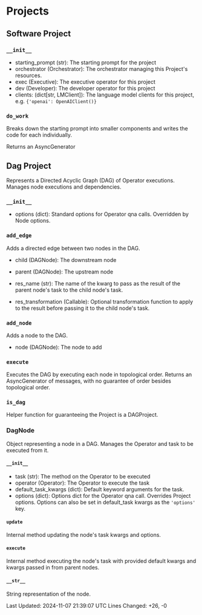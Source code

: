 # Projects

## Software Project

### `__init__`

- starting_prompt (str): The starting prompt for the project
- orchestrator (Orchestrator): The orchestrator managing this Project's resources.
- exec (Executive): The executive operator for this project
- dev (Developer): The developer operator for this project
- clients: (dict[str, LMClient]): The language model clients for this project, e.g. `{'openai': OpenAIClient()}`

### `do_work`

Breaks down the starting prompt into smaller components and writes the code for each individually. 

Returns an AsyncGenerator

## Dag Project

Represents a Directed Acyclic Graph (DAG) of Operator executions. Manages node executions and dependencies.

### `__init__`

- options (dict): Standard options for Operator qna calls. Overridden by Node options.

### `add_edge`

Adds a directed edge between two nodes in the DAG.

- child (DAGNode): The downstream node

- parent (DAGNode): The upstream node

- res_name (str): The name of the kwarg to pass as the result of the parent node's task to the child node's task.

- res_transformation (Callable): Optional transformation function to apply to the result before passing it to the child node's task.

### `add_node`

Adds a node to the DAG.

- node (DAGNode): The node to add

### `execute`

Executes the DAG by executing each node in topological order. Returns an AsyncGenerator of messages, with no guarantee of order besides topological order.

### `is_dag`

Helper function for guaranteeing the Project is a DAGProject.

### DagNode

Object representing a node in a DAG. Manages the Operator and task to be executed from it.

#### `__init__`

- task (str): The method on the Operator to be executed
- operator (Operator): The Operator to execute the task
- default_task_kwargs (dict): Default keyword arguments for the task.
- options (dict): Options dict for the Operator qna call. Overrides Project options. Options can also be set in default_task kwargs as the `'options'` key.

#### `update`

Internal method updating the node's task kwargs and options.

#### `execute`

Internal method executing the node's task with provided default kwargs and kwargs passed in from parent nodes.

#### `__str__`

String representation of the node.


Last Updated: 2024-11-07 21:39:07 UTC
Lines Changed: +26, -0
